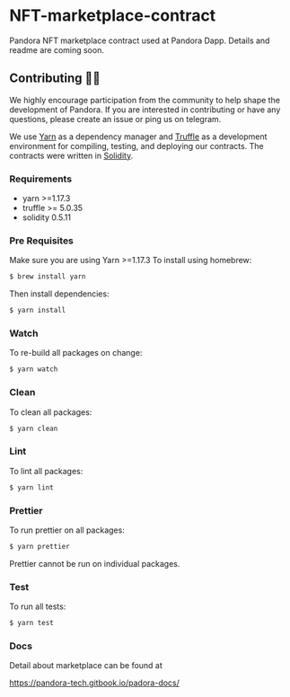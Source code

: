 # NFT-marketplace-contract


Pandora NFT marketplace contract used at Pandora Dapp. Details and readme are coming soon.


## Contributing :raising_hand_woman:

We highly encourage participation from the community to help shape the development of Pandora. If you are interested in
contributing or have any questions, please create an issue or ping us on telegram.

We use [Yarn](https://yarnpkg.com/) as a dependency manager and [Truffle](https://github.com/trufflesuite/truffle)
as a development environment for compiling, testing, and deploying our contracts. The contracts were written in [Solidity](https://github.com/ethereum/solidity).

### Requirements

- yarn >=1.17.3
- truffle >= 5.0.35
- solidity 0.5.11

### Pre Requisites

Make sure you are using Yarn >=1.17.3 To install using homebrew:

```bash
$ brew install yarn
```

Then install dependencies:

```bash
$ yarn install
```

### Watch

To re-build all packages on change:

```bash
$ yarn watch
```

### Clean

To clean all packages:

```bash
$ yarn clean
```

### Lint

To lint all packages:

```bash
$ yarn lint
```

### Prettier

To run prettier on all packages:

```bash
$ yarn prettier
```

Prettier cannot be run on individual packages.

### Test

To run all tests:

```bash
$ yarn test
```

### Docs

Detail about marketplace can be found at

https://pandora-tech.gitbook.io/padora-docs/
